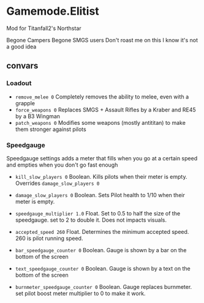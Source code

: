 # Gamemode.Elitist

Mod for Titanfall2's Northstar

Begone Campers
Begone SMGS users
Don't roast me on this I know it's not a good idea

## convars

### Loadout

- `remove_melee 0` Completely removes the ability to melee, even with a grapple
- `force_weapons 0` Replaces SMGS + Assault Rifles by a Kraber and RE45 by a B3 Wingman
- `patch_weapons 0` Modifies some weapons (mostly antititan) to make them stronger against pilots

### Speedgauge

Speedgauge settings adds a meter that fills when you go at a certain speed and empties when you don't go fast enough

- `kill_slow_players 0` Boolean. Kills pilots when their meter is empty. Overrides `damage_slow_players 0`
- `damage_slow_players 0` Boolean. Sets Pilot health to 1/10 when their meter is empty.
- `speedgauge_multiplier 1.0` Float. Set to 0.5 to half the size of the speedgauge. set to 2 to double it. Does not impacts visuals.
- `accepted_speed 260` Float. Determines the minimum accepted speed. 260 is pilot running speed.

- `bar_speedgauge_counter 0` Boolean. Gauge is shown by a bar on the bottom of the screen
- `text_speedgauge_counter 0` Boolean. Gauge is shown by a text on the bottom of the screen
- `burnmeter_speedgauge_counter 0` Boolean. Gauge replaces burnmeter. set pilot boost meter multiplier to 0 to make it work.
